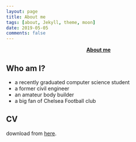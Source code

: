 ```yaml
---
layout: page
title: About me
tags: [about, Jekyll, theme, moon]
date: 2019-05-05
comments: false
---
```

    
<center><a href="http://GuoZhihong.github.io/about"><b>About me</b></a></center>

## Who am I?
* a recently graduated computer science student
* a former civil engineer
* an amateur body builder 
* a big fan of Chelsea Football club

## CV
download from [here](http://GuoZhihong.github.io/cv/newCV2.pdf).

